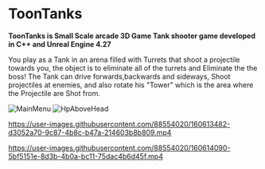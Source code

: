 # ToonTanks
**ToonTanks is Small Scale arcade 3D Game Tank shooter game developed in C++ and Unreal Engine 4.27**

You play as a Tank in an arena filled with Turrets that shoot a projectile towards you, the object is to eliminate all of the turrets and Eliminate the the boss!
The Tank can drive forwards,backwards and sideways, Shoot projectiles at enemies, and also rotate his "Tower" which is the area where the  Projectile 
are Shot from.


![MainMenu](https://user-images.githubusercontent.com/88554020/160614352-6195ccb2-6b16-4a39-837d-f79a3c0c230f.jpg)
![HpAboveHead](https://user-images.githubusercontent.com/88554020/160615060-9880269a-c2ea-4f5d-8f22-ade2ca53a973.png)



https://user-images.githubusercontent.com/88554020/160613482-d3052a70-9c87-4b8c-b47a-214603b8b809.mp4





https://user-images.githubusercontent.com/88554020/160614090-5bf5151e-8d3b-4b0a-bc11-75dac4b6d45f.mp4




